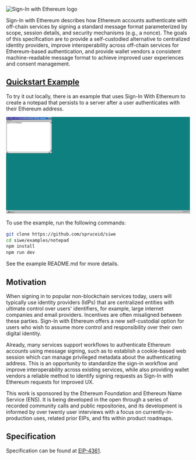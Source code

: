 ![Sign-In with Ethereum logo](https://login.xyz/favicon.png "Sign-In with Ethereum logo")

Sign-In with Ethereum describes how Ethereum accounts authenticate with 
off-chain services by signing a standard message format parameterized by scope,
session details, and security mechanisms (e.g., a nonce). The goals of this 
specification are to provide a self-custodied alternative to centralized 
identity providers, improve interoperability across off-chain services for 
Ethereum-based authentication, and provide wallet vendors a consistent 
machine-readable message format to achieve improved user experiences and 
consent management.

## [Quickstart Example](./examples/notepad)
To try it out locally, there is an example that uses Sign-In With Ethereum to
create a notepad that persists to a server after a user authenticates with
their Ethereum address.

![Sign-In with Ethereum Notepad](./examples/notepad/notepad.png "Sign-In with Ethereum Notepad")

To use the example, run the following commands:
```bash
git clone https://github.com/spruceid/siwe
cd siwe/examples/notepad
npm install
npm run dev
```

See the example README.md for more details.

## Motivation
When signing in to popular non-blockchain services today, users will typically 
use identity providers (IdPs) that are centralized entities with ultimate 
control over users' identifiers, for example, large internet companies and email
providers. Incentives are often misaligned between these parties. Sign-In with
Ethereum offers a new self-custodial option for users who wish to assume more
control and responsibility over their own digital identity.

Already, many services support workflows to authenticate Ethereum accounts using
message signing, such as to establish a cookie-based web session which can 
manage privileged metadata about the authenticating address. This is an 
opportunity to standardize the sign-in workflow and improve interoperability 
across existing services, while also providing wallet vendors a reliable method 
to identify signing requests as Sign-In with Ethereum requests for improved UX.

This work is sponsored by the Ethereum Foundation and Ethereum Name Service 
(ENS). It is being developed in the open through a series of recorded community 
calls and public repositories, and its development is informed by over twenty 
user interviews with a focus on currently-in-production uses, related prior 
EIPs, and fits within product roadmaps.

## Specification
Specification can be found at [EIP-4361](https://github.com/ethereum/EIPs/blob/master/EIPS/eip-4361.md).
